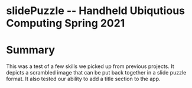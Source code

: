 # slidePuzzle -- Handheld Ubiqutious Computing Spring 2021

# Summary
This was a test of a few skills we picked up from previous projects. It depicts a scrambled image that can be put back together in a slide puzzle format. It also tested our ability to add a title section to the app.
